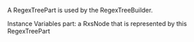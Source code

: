 A RegexTreePart is used by the RegexTreeBuilder.

Instance Variables
	part: a RxsNode that is represented by this RegexTreePart